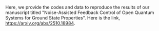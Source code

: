 Here, we provide the codes and data to reproduce the results of our manuscript titled "Noise-Assisted Feedback Control of Open Quantum Systems for Ground State Properties". Here is the link, https://arxiv.org/abs/2510.18984.
